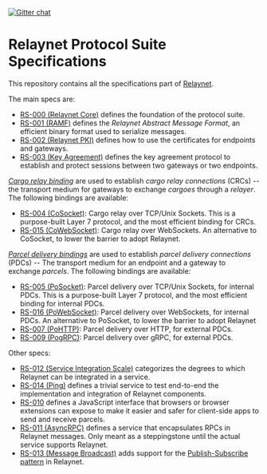 [![Gitter chat](https://badges.gitter.im/relaynet/community.png)](https://gitter.im/relaynet/community)

# Relaynet Protocol Suite Specifications

This repository contains all the specifications part of [Relaynet](https://relaynet.link/).

The main specs are:

- [RS-000 (Relaynet Core)](rs000-core.md) defines the foundation of the protocol suite.
- [RS-001 (RAMF)](rs001-ramf.md) defines the _Relaynet Abstract Message Format_, an efficient binary format used to serialize messages.
- [RS-002 (Relaynet PKI)](rs002-pki.md) defines how to use the certificates for endpoints and gateways.
- [RS-003 (Key Agreement)](rs003-key-agreement.md) defines the key agreement protocol to establish and protect sessions between two gateways or two endpoints.

[_Cargo relay binding_](rs000-core.md#cargo-relay-binding) are used to establish _cargo relay connections_ (CRCs) -- the transport medium for gateways to exchange _cargoes_ through a _relayer_. The following bindings are available:

- [RS-004 (CoSocket)](rs004-cosocket.md): Cargo relay over TCP/Unix Sockets. This is a purpose-built Layer 7 protocol, and the most efficient binding for CRCs.
- [RS-015 (CoWebSocket)](rs006-cohttp.md): Cargo relay over WebSockets. An alternative to CoSocket, to lower the barrier to adopt Relaynet.

[_Parcel delivery bindings_](rs000-core.md#parcel-delivery-binding) are used to establish _parcel delivery connections_ (PDCs) -- The transport medium for an endpoint and a gateway to exchange _parcels_. The following bindings are available:

- [RS-005 (PoSocket)](rs005-posocket.md): Parcel delivery over TCP/Unix Sockets, for internal PDCs. This is a purpose-built Layer 7 protocol, and the most efficient binding for internal PDCs.
- [RS-016 (PoWebSocket)](rs016-powebsocket.md): Parcel delivery over WebSockets, for internal PDCs. An alternative to PoSocket, to lower the barrier to adopt Relaynet
- [RS-007 (PoHTTP)](rs007-pohttp.md): Parcel delivery over HTTP, for external PDCs.
- [RS-009 (PogRPC)](rs009-pogrpc.md): Parcel delivery over gRPC, for external PDCs.

Other specs:

- [RS-012 (Service Integration Scale)](rs012-service-integration.md) categorizes the degrees to which Relaynet can be integrated in a service.
- [RS-014 (Ping)](rs014-ping.md) defines a trivial service to test end-to-end the implementation and integration of Relaynet components.
- [RS-010](rs010-pdc-browser.md) defines a JavaScript interface that browsers or browser extensions can expose to make it easier and safer for client-side apps to send and receive parcels.
- [RS-011 (AsyncRPC)](rs011-asyncrpc.md) defines a service that encapsulates RPCs in Relaynet messages. Only meant as a steppingstone until the actual service supports Relaynet.
- [RS-013 (Message Broadcast)](rs013-pubsub.md) adds support for the [Publish-Subscribe pattern](https://www.enterpriseintegrationpatterns.com/patterns/messaging/PublishSubscribeChannel.html) in Relaynet.
